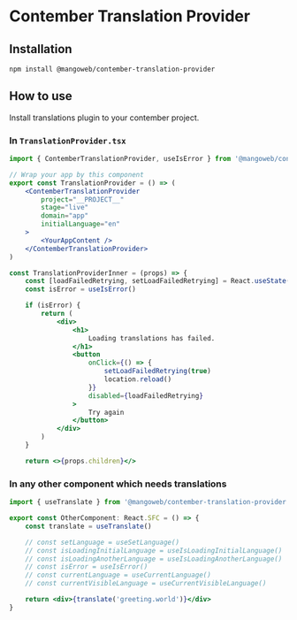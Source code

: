 # Contember Translation Provider

## Installation

`npm install @mangoweb/contember-translation-provider`

## How to use

Install translations plugin to your contember project.

### In `TranslationProvider.tsx`

```jsx
import { ContemberTranslationProvider, useIsError } from '@mangoweb/contember-translation-provider'

// Wrap your app by this component
export const TranslationProvider = () => (
	<ContemberTranslationProvider
		project="__PROJECT__"
		stage="live"
		domain="app"
		initialLanguage="en"
	>
		<YourAppContent />
	</ContemberTranslationProvider>
)

const TranslationProviderInner = (props) => {
	const [loadFailedRetrying, setLoadFailedRetrying] = React.useState(false)
	const isError = useIsError()

	if (isError) {
		return (
			<div>
				<h1>
					Loading translations has failed.
				</h1>
				<button
					onClick={() => {
						setLoadFailedRetrying(true)
						location.reload()
					}}
					disabled={loadFailedRetrying}
				>
					Try again
				</button>
			</div>
		)
	}

	return <>{props.children}</>
```

### In any other component which needs translations

```jsx
import { useTranslate } from '@mangoweb/contember-translation-provider'

export const OtherComponent: React.SFC = () => {
	const translate = useTranslate()

	// const setLanguage = useSetLanguage()
	// const isLoadingInitialLanguage = useIsLoadingInitialLanguage()
	// const isLoadingAnotherLanguage = useIsLoadingAnotherLanguage()
	// const isError = useIsError()
	// const currentLanguage = useCurrentLanguage()
	// const currentVisibleLanguage = useCurrentVisibleLanguage()

	return <div>{translate('greeting.world')}</div>
}
```
